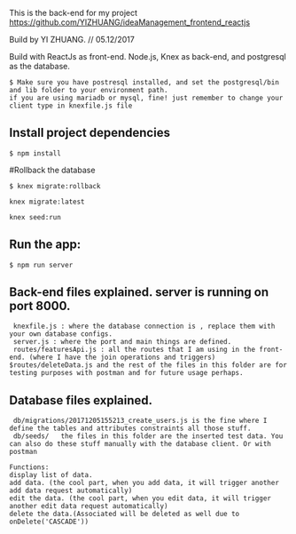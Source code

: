 This is the back-end for my project https://github.com/YIZHUANG/ideaManagement_frontend_reactjs

Build by YI ZHUANG.  // 05.12/2017

Build with ReactJs as front-end.
Node.js, Knex as back-end, and postgresql as the database.

```
$ Make sure you have postresql installed, and set the postgresql/bin and lib folder to your environment path.
if you are using mariadb or mysql, fine! just remember to change your client type in knexfile.js file
```
## Install project dependencies
```
$ npm install
```
#Rollback the database 
``` type in these commands in orders
$ knex migrate:rollback

knex migrate:latest

knex seed:run
```

## Run the app:
```
$ npm run server
```

## Back-end files explained.  server is running on port 8000.
```
 knexfile.js : where the database connection is , replace them with your own database configs.
 server.js : where the port and main things are defined.
 routes/featuresApi.js : all the routes that I am using in the front-end. (where I have the join operations and triggers)
$routes/deleteData.js and the rest of the files in this folder are for testing purposes with postman and for future usage perhaps.
```
## Database files explained.
```
 db/migrations/20171205155213_create_users.js is the fine where I define the tables and attributes constraints all those stuff.
 db/seeds/   the files in this folder are the inserted test data. You can also do these stuff manually with the database client. Or with postman
```

```
Functions:
display list of data.
add data. (the cool part, when you add data, it will trigger another add data request automatically)
edit the data. (the cool part, when you edit data, it will trigger another edit data request automatically)
delete the data.(Associated will be deleted as well due to onDelete('CASCADE'))
```
